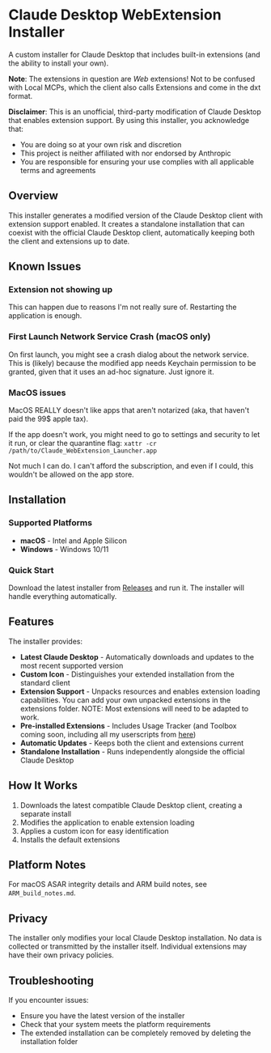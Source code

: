 # Claude Desktop WebExtension Installer

A custom installer for Claude Desktop that includes built-in extensions (and the ability to install your own).

**Note**: The extensions in question are _Web_ extensions! Not to be confused with Local MCPs, which the client also calls Extensions and come in the dxt format.

**Disclaimer**: This is an unofficial, third-party modification of Claude Desktop that enables extension support. By using this installer, you acknowledge that:
- You are doing so at your own risk and discretion
- This project is neither affiliated with nor endorsed by Anthropic
- You are responsible for ensuring your use complies with all applicable terms and agreements

## Overview

This installer generates a modified version of the Claude Desktop client with extension support enabled. It creates a standalone installation that can coexist with the official Claude Desktop client, automatically keeping both the client and extensions up to date.

## Known Issues

### Extension not showing up

This can happen due to reasons I'm not really sure of. Restarting the application is enough.

### First Launch Network Service Crash (macOS only)
On first launch, you might see a crash dialog about the network service. This is (likely) because the modified app needs Keychain permission to be granted, given that it uses an ad-hoc signature. Just ignore it.

### MacOS issues
MacOS REALLY doesn't like apps that aren't notarized (aka, that haven't paid the 99$ apple tax).

If the app doesn't work, you might need to go to settings and security to let it run, or clear the quarantine flag:
`xattr -cr /path/to/Claude_WebExtension_Launcher.app`

Not much I can do. I can't afford the subscription, and even if I could, this wouldn't be allowed on the app store.

## Installation

### Supported Platforms
- **macOS** - Intel and Apple Silicon
- **Windows** - Windows 10/11

### Quick Start
Download the latest installer from [Releases](../../releases) and run it. The installer will handle everything automatically.

## Features

The installer provides:

- **Latest Claude Desktop** - Automatically downloads and updates to the most recent supported version
- **Custom Icon** - Distinguishes your extended installation from the standard client
- **Extension Support** - Unpacks resources and enables extension loading capabilities. You can add your own unpacked extensions in the extensions folder. NOTE: Most extensions will need to be adapted to work.
- **Pre-installed Extensions** - Includes Usage Tracker (and Toolbox coming soon, including all my userscripts from [here](https://github.com/lugia19/Claude-Toolbox))
- **Automatic Updates** - Keeps both the client and extensions current
- **Standalone Installation** - Runs independently alongside the official Claude Desktop

## How It Works

1. Downloads the latest compatible Claude Desktop client, creating a separate install
2. Modifies the application to enable extension loading
3. Applies a custom icon for easy identification
4. Installs the default extensions

## Platform Notes

For macOS ASAR integrity details and ARM build notes, see `ARM_build_notes.md`.

## Privacy

The installer only modifies your local Claude Desktop installation. No data is collected or transmitted by the installer itself. Individual extensions may have their own privacy policies.

## Troubleshooting

If you encounter issues:
- Ensure you have the latest version of the installer
- Check that your system meets the platform requirements
- The extended installation can be completely removed by deleting the installation folder
